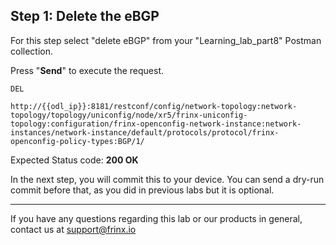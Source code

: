 ## Step 1: Delete the eBGP

For this step select "delete eBGP" from your "Learning_lab_part8" Postman collection.

Press "**Send**" to execute the request.

```
DEL

http://{{odl_ip}}:8181/restconf/config/network-topology:network-topology/topology/uniconfig/node/xr5/frinx-uniconfig-topology:configuration/frinx-openconfig-network-instance:network-instances/network-instance/default/protocols/protocol/frinx-openconfig-policy-types:BGP/1/
```

Expected Status code: **200 OK**

In the next step, you will commit this to your device. You can send a dry-run commit before that, as you did in previous labs but it is optional.

---
If you have any questions regarding this lab or our products in general, contact us at [support@frinx.io](mailto:support@frinx.io)